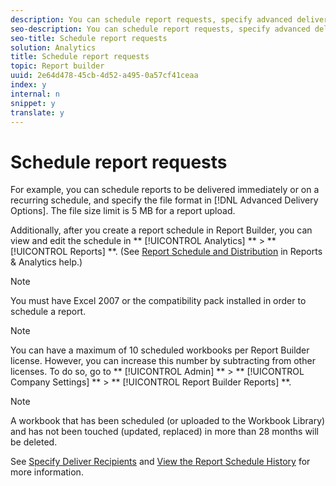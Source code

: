 ```yaml
---
description: You can schedule report requests, specify advanced delivery options, specify recipients, and view the schedule history. Advanced delivery options let you configure reports that you want to send at a specific time or in intervals. You can also specify the file format in which to send the report.
seo-description: You can schedule report requests, specify advanced delivery options, specify recipients, and view the schedule history. Advanced delivery options let you configure reports that you want to send at a specific time or in intervals. You can also specify the file format in which to send the report.
seo-title: Schedule report requests
solution: Analytics
title: Schedule report requests
topic: Report builder
uuid: 2e64d478-45cb-4d52-a495-0a57cf41ceaa
index: y
internal: n
snippet: y
translate: y
---
```


# Schedule report requests

For example, you can schedule reports to be delivered immediately or on a recurring schedule, and specify the file format in [!DNL  Advanced Delivery Options]. The file size limit is 5 MB for a report upload. 

Additionally, after you create a report schedule in Report Builder, you can view and edit the schedule in ** [!UICONTROL  Analytics] ** > ** [!UICONTROL  Reports] **. (See [ Report Schedule and Distribution](http://marketing.adobe.com/resources/help/en_US/sc/user/index.html#Report%20Schedule%20and%20Distribution) in Reports &amp; Analytics help.) 


>[!NOTE]
>
>You must have Excel 2007 or the compatibility pack installed in order to schedule a report.




>[!NOTE]
>
>You can have a maximum of 10 scheduled workbooks per Report Builder license. However, you can increase this number by subtracting from other licenses. To do so, go to ** [!UICONTROL  Admin] ** > ** [!UICONTROL  Company Settings] ** > ** [!UICONTROL  Report Builder Reports] **. 


>[!NOTE]
>
>A workbook that has been scheduled (or uploaded to the Workbook Library) and has not been touched (updated, replaced) in more than 28 months will be deleted.



See [ Specify Deliver Recipients](t_specify_delivery_recipients.md#task_E310B0E41847426B82716B7CBE9A26C0) and [ View the Report Schedule History](t_view_the_report_schedule_history.md#task_463A04E70649407AAA439B9F78AF4521) for more information. 
